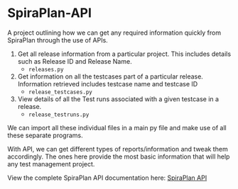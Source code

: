 # SpiraPlan-API
A project outlining how we can get any required information quickly from SpiraPlan through the use of APIs.

1. Get all release information from a particular project. This
    includes details such as Release ID and Release Name.
   - `releases.py`
2. Get information on all the testcases part of a particular release. Information retrieved includes testcase name and testcase ID
   - `release_testcases.py`
3. View details of all the Test runs associated with a given testcase in a release.
   - `release_testruns.py`

We can import all these individual files in a main py file and make use of all these separate programs.

With API, we can get different types of reports/information and tweak them accordingly.
The ones here provide the most basic information that will help any test management project.

View the complete SpiraPlan API documentation here: [SpiraPlan API](https://api.inflectra.com/spira/services/v5_0/RestService.aspx)